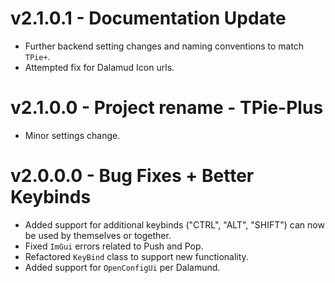 # v2.1.0.1 - Documentation Update

- Further backend setting changes and naming conventions to match `TPie+`.
- Attempted fix for Dalamud Icon urls.

# v2.1.0.0 - Project rename - TPie-Plus

- Minor settings change.

# v2.0.0.0 - Bug Fixes + Better Keybinds

- Added support for additional keybinds ("CTRL", "ALT", "SHIFT") can now be used by themselves or together.
- Fixed `ImGui` errors related to Push and Pop.
- Refactored `KeyBind` class to support new functionality.
- Added support for `OpenConfigUi` per Dalamund.

